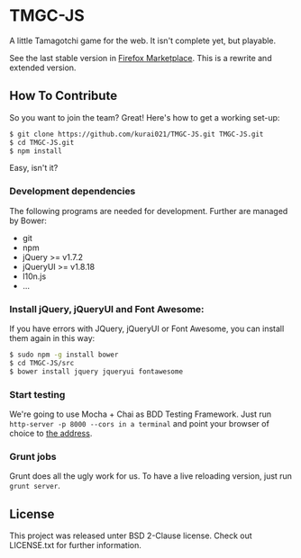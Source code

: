 # TMGC-JS

A little Tamagotchi game for the web. It isn't complete yet, but playable.

See the last stable version in [Firefox Marketplace](https://marketplace.firefox.com/app/tmgc-js/).
This is a rewrite and extended version.

## How To Contribute

So you want to join the team? Great!
Here's how to get a working set-up:

```bash
$ git clone https://github.com/kurai021/TMGC-JS.git TMGC-JS.git
$ cd TMGC-JS.git
$ npm install
```

Easy, isn't it?

### Development dependencies

The following programs are needed for development. Further are managed by Bower:

 * git
 * npm
 * jQuery >= v1.7.2
 * jQueryUI >= v1.8.18
 * l10n.js
 * …

### Install jQuery, jQueryUI and Font Awesome:

If you have errors with JQuery, jQueryUI or Font Awesome, you can install them again in this way:

```bash
$ sudo npm -g install bower
$ cd TMGC-JS/src
$ bower install jquery jqueryui fontawesome
```

### Start testing

We're going to use Mocha + Chai as BDD Testing Framework.
Just run `http-server -p 8000 --cors in a terminal` and point your browser of choice to [the address](localhost:8000/test/testrunner.html).

### Grunt jobs

Grunt does all the ugly work for us.
To have a live reloading version, just run `grunt server`.

## License

This project was released unter BSD 2-Clause license. Check out LICENSE.txt for further information.
